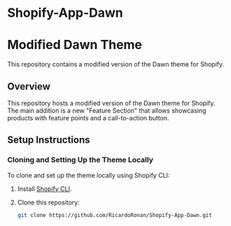 # Shopify-App-Dawn

# Modified Dawn Theme

This repository contains a modified version of the Dawn theme for Shopify.

## Overview

This repository hosts a modified version of the Dawn theme for Shopify. The main addition is a new "Feature Section" that allows showcasing products with  feature points and a call-to-action button.

## Setup Instructions

### Cloning and Setting Up the Theme Locally

To clone and set up the theme locally using Shopify CLI:

1. Install [Shopify CLI](https://shopify.dev/themes/tools/cli/installation).
2. Clone this repository:

   ```bash
   git clone https://github.com/RicardoRonan/Shopify-App-Dawn.git
